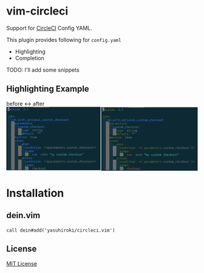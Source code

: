 # vim-circleci

Support for [CircleCI](https://circleci.com/) Config YAML.

This plugin provides following for `config.yaml`

- Highlighting
- Completion

TODO: I'll add some snippets

## Highlighting Example


before <-> after
![IMG](./img/highlight_sample.png)

# Installation

## dein.vim

```vim
call dein#add('yasuhiroki/circleci.vim')
```

## License

[MIT License](License.txt)
